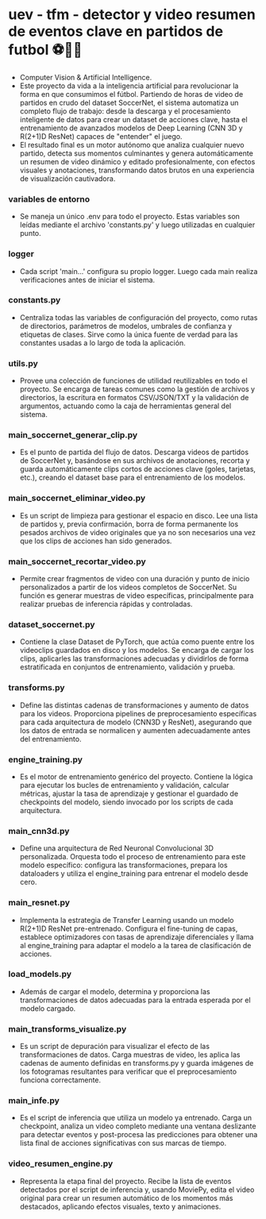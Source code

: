 # uev - tfm - detector y video resumen de eventos clave en partidos de futbol ⚽🎥🤖
- Computer Vision & Artificial Intelligence.
- Este proyecto da vida a la inteligencia artificial para revolucionar la forma en que consumimos el fútbol. Partiendo de horas de video de partidos en crudo del dataset SoccerNet, el sistema automatiza un completo flujo de trabajo: desde la descarga y el procesamiento inteligente de datos para crear un dataset de acciones clave, hasta el entrenamiento de avanzados modelos de Deep Learning (CNN 3D y R(2+1)D ResNet) capaces de "entender" el juego.
- El resultado final es un motor autónomo que analiza cualquier nuevo partido, detecta sus momentos culminantes y genera automáticamente un resumen de video dinámico y editado profesionalmente, con efectos visuales y anotaciones, transformando datos brutos en una experiencia de visualización cautivadora.

### variables de entorno
- Se maneja un único .env para todo el proyecto. Estas variables son leídas mediante el archivo 'constants.py' y luego utilizadas en cualquier punto.

### logger
- Cada script 'main...' configura su propio logger. Luego cada main realiza verificaciones antes de iniciar el sistema.

### constants.py
- Centraliza todas las variables de configuración del proyecto, como rutas de directorios, parámetros de modelos, umbrales de confianza y etiquetas de clases. Sirve como la única fuente de verdad para las constantes usadas a lo largo de toda la aplicación.

### utils.py
- Provee una colección de funciones de utilidad reutilizables en todo el proyecto. Se encarga de tareas comunes como la gestión de archivos y directorios, la escritura en formatos CSV/JSON/TXT y la validación de argumentos, actuando como la caja de herramientas general del sistema.

### main_soccernet_generar_clip.py
- Es el punto de partida del flujo de datos. Descarga videos de partidos de SoccerNet y, basándose en sus archivos de anotaciones, recorta y guarda automáticamente clips cortos de acciones clave (goles, tarjetas, etc.), creando el dataset base para el entrenamiento de los modelos.

### main_soccernet_eliminar_video.py
- Es un script de limpieza para gestionar el espacio en disco. Lee una lista de partidos y, previa confirmación, borra de forma permanente los pesados archivos de video originales que ya no son necesarios una vez que los clips de acciones han sido generados.

### main_soccernet_recortar_video.py
- Permite crear fragmentos de video con una duración y punto de inicio personalizados a partir de los videos completos de SoccerNet. Su función es generar muestras de video específicas, principalmente para realizar pruebas de inferencia rápidas y controladas.

### dataset_soccernet.py
- Contiene la clase Dataset de PyTorch, que actúa como puente entre los videoclips guardados en disco y los modelos. Se encarga de cargar los clips, aplicarles las transformaciones adecuadas y dividirlos de forma estratificada en conjuntos de entrenamiento, validación y prueba.

### transforms.py
- Define las distintas cadenas de transformaciones y aumento de datos para los videos. Proporciona pipelines de preprocesamiento específicas para cada arquitectura de modelo (CNN3D y ResNet), asegurando que los datos de entrada se normalicen y aumenten adecuadamente antes del entrenamiento.

### engine_training.py
- Es el motor de entrenamiento genérico del proyecto. Contiene la lógica para ejecutar los bucles de entrenamiento y validación, calcular métricas, ajustar la tasa de aprendizaje y gestionar el guardado de checkpoints del modelo, siendo invocado por los scripts de cada arquitectura.

### main_cnn3d.py
- Define una arquitectura de Red Neuronal Convolucional 3D personalizada. Orquesta todo el proceso de entrenamiento para este modelo específico: configura las transformaciones, prepara los dataloaders y utiliza el engine_training para entrenar el modelo desde cero.

### main_resnet.py
- Implementa la estrategia de Transfer Learning usando un modelo R(2+1)D ResNet pre-entrenado. Configura el fine-tuning de capas, establece optimizadores con tasas de aprendizaje diferenciales y llama al engine_training para adaptar el modelo a la tarea de clasificación de acciones.

### load_models.py
- Además de cargar el modelo, determina y proporciona las transformaciones de datos adecuadas para la entrada esperada por el modelo cargado.

### main_transforms_visualize.py
- Es un script de depuración para visualizar el efecto de las transformaciones de datos. Carga muestras de video, les aplica las cadenas de aumento definidas en transforms.py y guarda imágenes de los fotogramas resultantes para verificar que el preprocesamiento funciona correctamente.

### main_infe.py
- Es el script de inferencia que utiliza un modelo ya entrenado. Carga un checkpoint, analiza un video completo mediante una ventana deslizante para detectar eventos y post-procesa las predicciones para obtener una lista final de acciones significativas con sus marcas de tiempo.

### video_resumen_engine.py
- Representa la etapa final del proyecto. Recibe la lista de eventos detectados por el script de inferencia y, usando MoviePy, edita el video original para crear un resumen automático de los momentos más destacados, aplicando efectos visuales, texto y animaciones.
